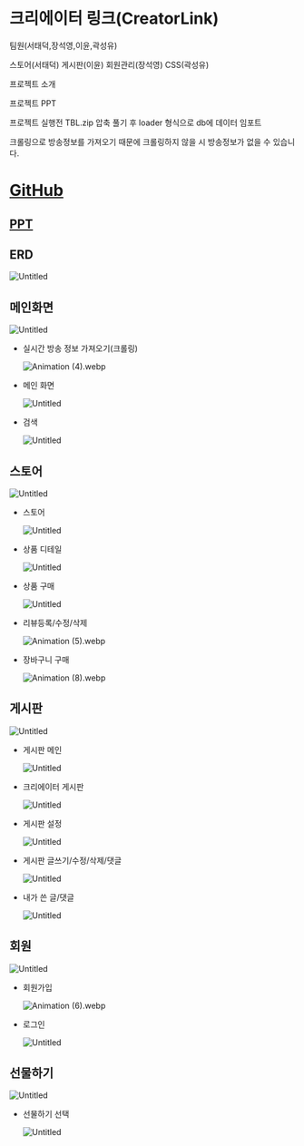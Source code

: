 # 크리에이터 링크(CreatorLink)

팀원(서태덕,장석영,이윤,곽성유)

스토어(서태덕) 게시판(이윤) 회원관리(장석영) CSS(곽성유)

프로젝트 소개

프로젝트 PPT

프로젝트 실행전 TBL.zip 압축 풀기 후 loader 형식으로 db에 데이터 임포트

크롤링으로 방송정보를 가져오기 때문에 크롤링하지 않을 시 방송정보가 없을 수 있습니다.

# [GitHub](https://github.com/sikong32/Creator_Link)

## [PPT](https://www.miricanvas.com/v/138rksk)

## ERD

![Untitled](Untitled.png)

## 메인화면

![Untitled](Untitled%201.png)

- 실시간 방송 정보 가져오기(크롤링)
    
    ![Animation (4).webp](Animation_(4).webp)
    
- 메인 화면
    
    ![Untitled](Untitled.gif)
    
- 검색
    
    ![Untitled](Untitled%201.gif)
    

## 스토어

![Untitled](Untitled%202.png)

- 스토어
    
    ![Untitled](Untitled%202.gif)
    
- 상품 디테일
    
    ![Untitled](Untitled%203.gif)
    
- 상품 구매
    
    ![Untitled](Untitled%204.gif)
    
- 리뷰등록/수정/삭제
    
    ![Animation (5).webp](Animation_(5).webp)
    
- 장바구니 구매
    
    ![Animation (8).webp](Animation_(8).webp)
    

## 게시판

![Untitled](Untitled%203.png)

- 게시판 메인
    
    ![Untitled](Untitled.webp)
    
- 크리에이터 게시판
    
    ![Untitled](Untitled%201.webp)
    
- 게시판 설정
    
    ![Untitled](Untitled%202.webp)
    
- 게시판 글쓰기/수정/삭제/댓글
    
    ![Untitled](Untitled%203.webp)
    
- 내가 쓴 글/댓글
    
    ![Untitled](Untitled%204.webp)
    

## 회원

![Untitled](Untitled%204.png)

- 회원가입
    
    ![Animation (6).webp](Animation_(6).webp)
    
- 로그인
    
    ![Untitled](Untitled%205.gif)
    

## 선물하기

![Untitled](Untitled%205.png)

- 선물하기 선택
    
    ![Untitled](Untitled%205.webp)